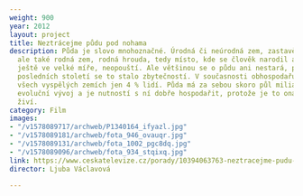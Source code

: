 ```yaml
---
weight: 900
year: 2012
layout: project
title: Neztrácejme půdu pod nohama
description: Půda je slovo mnohoznačné. Úrodná či neúrodná zem, zastavěná, zničená,
  ale také rodná zem, rodná hrouda, tedy místo, kde se člověk narodil a kterou, stále
  ještě ve velké míře, neopouští. Ale většinou se o půdu ani nestará, protože během
  posledních století se to stalo zbytečností. V současnosti obhospodařuje půdu ve
  všech vyspělých zemích jen 4 % lidí. Půda má za sebou skoro půl miliardy let trvající
  evoluční vývoj a je nutností s ní dobře hospodařit, protože je to ona, která nás
  živí.
category: Film
images:
- "/v1578089717/archweb/P1340164_ifyazl.jpg"
- "/v1578089181/archweb/fota_946_ovauqr.jpg"
- "/v1578089131/archweb/fota_1002_pgc8dq.jpg"
- "/v1578089096/archweb/fota_934_stqixq.jpg"
link: https://www.ceskatelevize.cz/porady/10394063763-neztracejme-pudu-pod-nohama/21256226135
director: Ljuba Václavová

---
```

